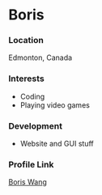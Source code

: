 # Boris

### Location

Edmonton, Canada

### Interests

- Coding
- Playing video games

### Development

- Website and GUI stuff

### Profile Link

[Boris Wang](https://github.com/Bruhris)